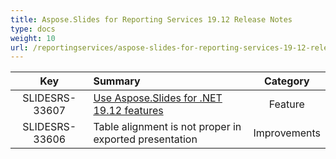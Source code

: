 ```yaml
---
title: Aspose.Slides for Reporting Services 19.12 Release Notes
type: docs
weight: 10
url: /reportingservices/aspose-slides-for-reporting-services-19-12-release-notes/
---
```


|**Key** |**Summary** |**Category** |
| :-: | :- | :-: |
|SLIDESRS-33607|[Use Aspose.Slides for .NET 19.12 features](/slides/net/aspose-slides-for-net-19-12-release-notes/)|Feature|
|SLIDESRS-33606|Table alignment is not proper in exported presentation|Improvements|


